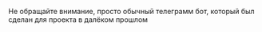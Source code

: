 Не обращайте внимание, просто обычный телеграмм бот, который был сделан для проекта в далёком прошлом
